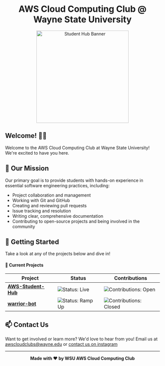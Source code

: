 <h1 align="center">AWS Cloud Computing Club @ Wayne State University</h1>

<p align="center">
  <img src="https://github.com/user-attachments/assets/2057d3aa-a3e2-4566-b2f6-b89b0dd165f5" width="300" alt="Student Hub Banner"/>
</p>

## Welcome! 👋🏻

Welcome to the AWS Cloud Computing Club at Wayne State University! We're excited to have you here.

## 🎯 Our Mission

Our primary goal is to provide students with hands-on experience in essential software engineering practices, including:

- Project collaboration and management
- Working with Git and GitHub
- Creating and reviewing pull requests
- Issue tracking and resolution
- Writing clear, comprehensive documentation
- Contributing to open-source projects and being involved in the community

## 🚀 Getting Started

Take a look at any of the projects below and dive in!

#### 🧩 Current Projects

| Project | Status | Contributions |
|----------|---------|----------------|
| [**AWS-Student-Hub**](https://github.com/AWS-WSU/AWS-Student-Hub) | ![Status: Live](https://img.shields.io/badge/Status-Live-brightgreen?style=for-the-badge&logo=amazonaws) | ![Contributions: Open](https://img.shields.io/badge/Contributions-Open-success?style=for-the-badge&logo=github) |
| [**warrior-bot**](https://github.com/AWS-WSU/warrior-bot) | ![Status: Ramp Up](https://img.shields.io/badge/Status-Ramp--Up-yellow?style=for-the-badge&logo=python) | ![Contributions: Closed](https://img.shields.io/badge/Contributions-Closed-lightgrey?style=for-the-badge&logo=github) |



## 📫 Contact Us

Want to get involved or learn more? We'd love to hear from you!
Email us at awscloudclubs@wayne.edu or [contact us on instagram ](https://www.instagram.com/awscloudwsu/)

<div align="center">

----

**Made with ❤️ by WSU AWS Cloud Computing Club**

</div>
